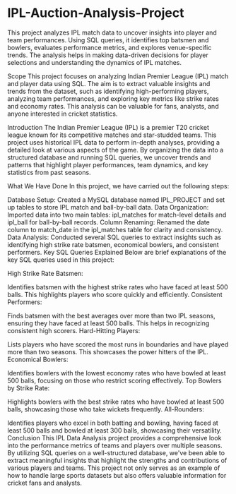 # IPL-Auction-Analysis-Project
This project analyzes IPL match data to uncover insights into player and team performances. Using SQL queries, it identifies top batsmen and bowlers, evaluates performance metrics, and explores venue-specific trends. The analysis helps in making data-driven decisions for player selections and understanding the dynamics of IPL matches.

Scope
This project focuses on analyzing Indian Premier League (IPL) match and player data using SQL. The aim is to extract valuable insights and trends from the dataset, such as identifying high-performing players, analyzing team performances, and exploring key metrics like strike rates and economy rates. This analysis can be valuable for fans, analysts, and anyone interested in cricket statistics.

Introduction
The Indian Premier League (IPL) is a premier T20 cricket league known for its competitive matches and star-studded teams. This project uses historical IPL data to perform in-depth analyses, providing a detailed look at various aspects of the game. By organizing the data into a structured database and running SQL queries, we uncover trends and patterns that highlight player performances, team dynamics, and key statistics from past seasons.

What We Have Done
In this project, we have carried out the following steps:

Database Setup: Created a MySQL database named IPL_PROJECT and set up tables to store IPL match and ball-by-ball data.
Data Organization: Imported data into two main tables: ipl_matches for match-level details and ipl_ball for ball-by-ball records.
Column Renaming: Renamed the date column to match_date in the ipl_matches table for clarity and consistency.
Data Analysis: Conducted several SQL queries to extract insights such as identifying high strike rate batsmen, economical bowlers, and consistent performers.
Key SQL Queries Explained
Below are brief explanations of the key SQL queries used in this project:

High Strike Rate Batsmen:

Identifies batsmen with the highest strike rates who have faced at least 500 balls. This highlights players who score quickly and efficiently.
Consistent Performers:

Finds batsmen with the best averages over more than two IPL seasons, ensuring they have faced at least 500 balls. This helps in recognizing consistent high scorers.
Hard-Hitting Players:

Lists players who have scored the most runs in boundaries and have played more than two seasons. This showcases the power hitters of the IPL.
Economical Bowlers:

Identifies bowlers with the lowest economy rates who have bowled at least 500 balls, focusing on those who restrict scoring effectively.
Top Bowlers by Strike Rate:

Highlights bowlers with the best strike rates who have bowled at least 500 balls, showcasing those who take wickets frequently.
All-Rounders:

Identifies players who excel in both batting and bowling, having faced at least 500 balls and bowled at least 300 balls, showcasing their versatility.
Conclusion
This IPL Data Analysis project provides a comprehensive look into the performance metrics of teams and players over multiple seasons. By utilizing SQL queries on a well-structured database, we've been able to extract meaningful insights that highlight the strengths and contributions of various players and teams. This project not only serves as an example of how to handle large sports datasets but also offers valuable information for cricket fans and analysts.

